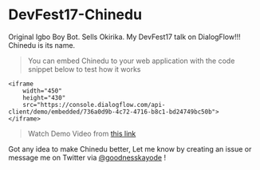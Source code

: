# DevFest17-Chinedu
Original Igbo Boy Bot. Sells Okirika. My DevFest17 talk on DialogFlow!!! Chinedu is its name.


> You can embed Chinedu to your web application with the code snippet below to test how it works

```
<iframe
    width="450"
    height="430"
    src="https://console.dialogflow.com/api-client/demo/embedded/736a0d9b-4c72-4716-b8c1-bd24749bc50b">
</iframe>
```
> Watch Demo Video from [this link](https://www.youtube.com/watch?v=L7N6PQdDAV4&t=53s)

Got any idea to make Chinedu better, Let me know by creating an issue or message me on Twitter via [@goodnesskayode](https://twitter.com/goodnesskayode) !
